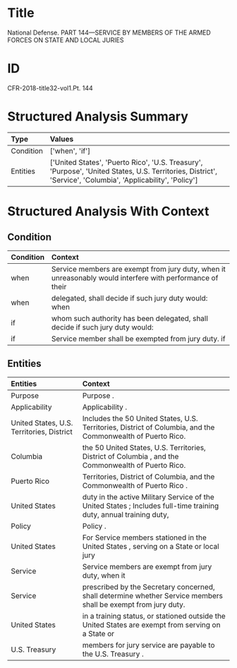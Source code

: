 # Title

 National Defense. PART 144—SERVICE BY MEMBERS OF THE ARMED FORCES ON STATE AND LOCAL JURIES


# ID

 CFR-2018-title32-vol1.Pt. 144


# Structured Analysis Summary

| Type      | Values                                                                                                                                                      |
|:----------|:------------------------------------------------------------------------------------------------------------------------------------------------------------|
| Condition | ['when', 'if']                                                                                                                                              |
| Entities  | ['United States', 'Puerto Rico', 'U.S. Treasury', 'Purpose', 'United States, U.S. Territories, District', 'Service', 'Columbia', 'Applicability', 'Policy'] |


# Structured Analysis With Context

 


## Condition

| Condition   | Context                                                                                                    |
|:------------|:-----------------------------------------------------------------------------------------------------------|
| when        | Service members are exempt from jury duty,  when it unreasonably would interfere with performance of their |
| when        | delegated, shall decide if such jury duty would: when                                                      |
| if          | whom such authority has been delegated, shall decide if  such jury duty would:                             |
| if          | Service member shall be exempted from jury duty. if                                                        |


## Entities

| Entities                                  | Context                                                                                                            |
|:------------------------------------------|:-------------------------------------------------------------------------------------------------------------------|
| Purpose                                   | Purpose .                                                                                                          |
| Applicability                             | Applicability .                                                                                                    |
| United States, U.S. Territories, District | Includes the 50  United States, U.S. Territories, District  of Columbia, and the Commonwealth of Puerto Rico.      |
| Columbia                                  | the 50 United States, U.S. Territories, District of Columbia , and the Commonwealth of Puerto Rico.                |
| Puerto Rico                               | Territories, District of Columbia, and the Commonwealth of Puerto Rico .                                           |
| United States                             | duty in the active Military Service of the United States ; Includes full-time training duty, annual training duty, |
| Policy                                    | Policy .                                                                                                           |
| United States                             | For Service members stationed in the  United States , serving on a State or local jury                             |
| Service                                   | Service members are exempt from jury duty, when it                                                                 |
| Service                                   | prescribed by the Secretary concerned, shall determine whether Service  members shall be exempt from jury duty.    |
| United States                             | in a training status, or stationed outside the United States are exempt from serving on a State or                 |
| U.S. Treasury                             | members for jury service are payable to the U.S. Treasury .                                                        |



